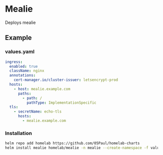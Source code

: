 # Mealie
Deploys mealie

## Example

### values.yaml
```yaml
ingress:
  enabled: true
  className: nginx
  annotations: 
    cert-manager.io/cluster-issuer: letsencrypt-prod
  hosts:
    - host: mealie.example.com
      paths:
        - path: /
          pathType: ImplementationSpecific
  tls:
    - secretName: echo-tls
      hosts:
        - mealie.example.com
```

### Installation
```sh
helm repo add homelab https://github.com/05Paul/homelab-charts
helm install mealie homelab/mealie -n mealie --create-namespace -f values.yaml
```

